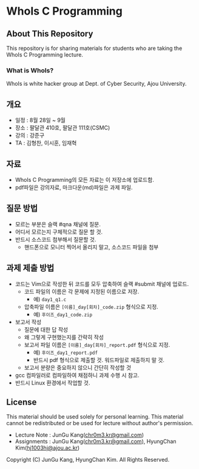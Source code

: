 # WhoIs C Programming

## About This Repository

This repository is for sharing materials for students who are taking the WhoIs C Programming lecture. 

### What is WhoIs?

WhoIs is white hacker group at Dept. of Cyber Security, Ajou University.

## 개요
* 일정 : 8월 28일 ~ 9월
* 장소 : 팔달관 410호, 팔달관 111호(CSMC)
* 강의 : 강준구
* TA : 김형찬, 이시훈, 임재혁

## 자료
* WhoIs C Programming의 모든 자료는 이 저장소에 업로드함.
* pdf파일은 강의자료, 마크다운(md)파일은 과제 파일.

## 질문 방법
* 모르는 부분은 슬랙 #qna 채널에 질문.
* 어디서 모르는지 구체적으로 질문 할 것.
* 반드시 소스코드 첨부해서 질문할 것.
	* 핸드폰으로 모니터 찍어서 올리지 말고, 소스코드 파일을 첨부

## 과제 제출 방법
* 코드는 Vim으로 작성한 뒤 코드를 모두 압축하여 슬랙 #submit 채널에 업로드.
	* 코드 파일의 이름은 각 문제에 지정된 이름으로 저장.
		* 예) `day1_q1.c`
	* 압축파일 이름은 `[이름]_day[회차]_code.zip` 형식으로 지정.
		* 예) `후이즈_day1_code.zip`
* 보고서 작성
	* 질문에 대한 답 작성
	* 왜 그렇게 구현했는지를 간략히 작성
	* 보고서 파일 이름은 `[이름]_day[회차]_report.pdf` 형식으로 지정.
		* 예) `후이즈_day1_report.pdf`
		* 반드시 pdf 형식으로 제출할 것. 워드파일로 제출하지 말 것.
	* 보고서 분량은 중요하지 않으니 간단히 작성할 것
* gcc 컴파일러로 컴파일하여 채점하니 과제 수행 시 참고.
* 반드시 Linux 환경에서 작업할 것.

## License

This material should be used solely for personal learning. This material cannot be redistributed or be used for lecture without author's permission.

* Lecture Note : JunGu Kang(chr0m3.kr@gmail.com)
* Assignments : JunGu Kang(chr0m3.kr@gmail.com), HyungChan Kim(hj1003hj@ajou.ac.kr)

Copyright (C) JunGu Kang, HyungChan Kim. All Rights Reserved.